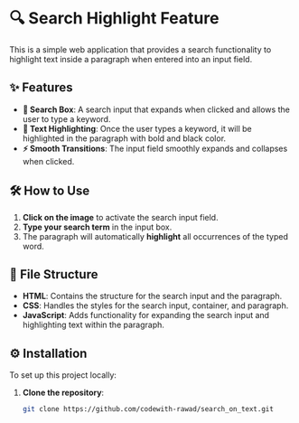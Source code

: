 # 🔍 Search Highlight Feature

This is a simple web application that provides a search functionality to highlight text inside a paragraph when entered into an input field.

## ✨ Features

- **🔎 Search Box**: A search input that expands when clicked and allows the user to type a keyword.
- **🌟 Text Highlighting**: Once the user types a keyword, it will be highlighted in the paragraph with bold and black color.
- **⚡ Smooth Transitions**: The input field smoothly expands and collapses when clicked.

## 🛠️ How to Use

1. **Click on the image** to activate the search input field.
2. **Type your search term** in the input box.
3. The paragraph will automatically **highlight** all occurrences of the typed word.

## 📂 File Structure

- **HTML**: Contains the structure for the search input and the paragraph.
- **CSS**: Handles the styles for the search input, container, and paragraph.
- **JavaScript**: Adds functionality for expanding the search input and highlighting text within the paragraph.

## ⚙️ Installation

To set up this project locally:

1. **Clone the repository**:
   ```bash
   git clone https://github.com/codewith-rawad/search_on_text.git
